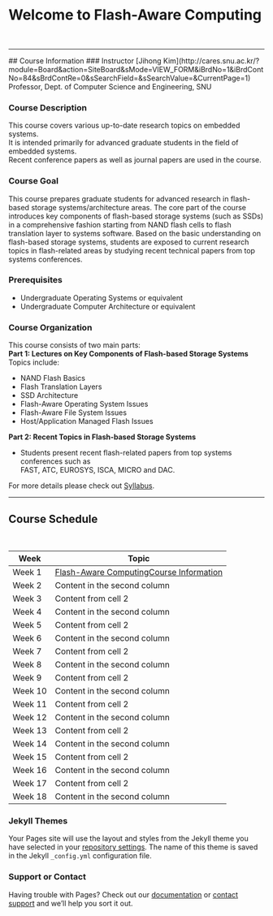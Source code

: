# Welcome to Flash-Aware Computing 
<br/>  
<hr>  
## Course Information
### Instructor 
[Jihong Kim](http://cares.snu.ac.kr/?module=Board&action=SiteBoard&sMode=VIEW_FORM&iBrdNo=1&iBrdContNo=84&sBrdContRe=0&sSearchField=&sSearchValue=&CurrentPage=1) <br/>
Professor, Dept. of Computer Science and Engineering, SNU 

### Course Description
This course covers various up-to-date research topics on embedded systems. <br/> 
It is intended primarily for advanced graduate students in the field of embedded systems. <br/>
Recent conference papers as well as journal papers are used in the course.

### Course Goal 
This course prepares graduate students for advanced research in flash-based storage systems/architecture areas. 
The core part of the course introduces key components of flash-based storage systems (such as SSDs) in a comprehensive fashion starting from NAND flash cells to flash translation layer to systems software.
Based on the basic understanding on flash-based storage systems, students are exposed to current research topics in flash-related areas by studying recent technical papers from top systems conferences. <br/> 

### Prerequisites 
* Undergraduate Operating Systems or equivalent 
* Undergraduate Computer Architecture or equivalent 


### Course Organization 
This course consists of two main parts:   
**Part 1: Lectures on Key Components of Flash-based Storage Systems**
Topics include:  
 - NAND Flash Basics
 - Flash Translation Layers
 - SSD Architecture
 - Flash-Aware Operating System Issues
 - Flash-Aware File System Issues
 - Host/Application Managed Flash Issues


**Part 2: Recent Topics in Flash-based Storage Systems**   
 - Students present recent flash-related papers from top systems conferences such as  
   FAST, ATC, EUROSYS, ISCA, MICRO and DAC.


For more details please check out [Syllabus](http://cares.snu.ac.kr/?module=Board&action=SiteBoard&sMode=VIEW_FORM&iBrdNo=5&iBrdContNo=4&sBrdContRe=0&sSearchField=&sSearchValue=&CurrentPage=1).

<hr>

## Course Schedule 
<br/>   


Week | Topic
------------ | -------------
Week 1 | [Flash-Aware ComputingCourse Information](http://cares.snu.ac.kr/?module=Board&action=SiteBoard&sMode=VIEW_FORM&iBrdNo=5&iBrdContNo=4&sBrdContRe=0&sSearchField=&sSearchValue=&CurrentPage=1)
Week 2 | Content in the second column
Week 3 | Content from cell 2
Week 4 | Content in the second column
Week 5 | Content from cell 2
Week 6 | Content in the second column
Week 7 | Content from cell 2
Week 8 | Content in the second column
Week 9 | Content from cell 2
Week 10 | Content in the second column
Week 11 | Content from cell 2
Week 12 | Content in the second column
Week 13 | Content from cell 2
Week 14 | Content in the second column
Week 15 | Content from cell 2
Week 16 | Content in the second column
Week 17 | Content from cell 2
Week 18 | Content in the second column




### Jekyll Themes

Your Pages site will use the layout and styles from the Jekyll theme you have selected in your [repository settings](https://github.com/CARES-SNU/FlashAwareComputing/settings). The name of this theme is saved in the Jekyll `_config.yml` configuration file.

### Support or Contact

Having trouble with Pages? Check out our [documentation](https://help.github.com/categories/github-pages-basics/) or [contact support](https://github.com/contact) and we’ll help you sort it out.
